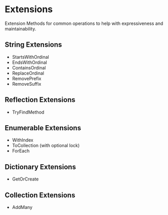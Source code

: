 # Extensions
Extension Methods for common operations to help with expressiveness and maintainability.

## String Extensions
- StartsWithOrdinal
- EndsWithOrdinal
- ContainsOrdinal
- ReplaceOrdinal
- RemovePrefix
- RemoveSuffix

## Reflection Extensions
- TryFindMethod

## Enumerable Extensions
- WithIndex
- ToCollection (with optional lock)
- ForEach

## Dictionary Extensions
- GetOrCreate

## Collection Extensions
- AddMany
